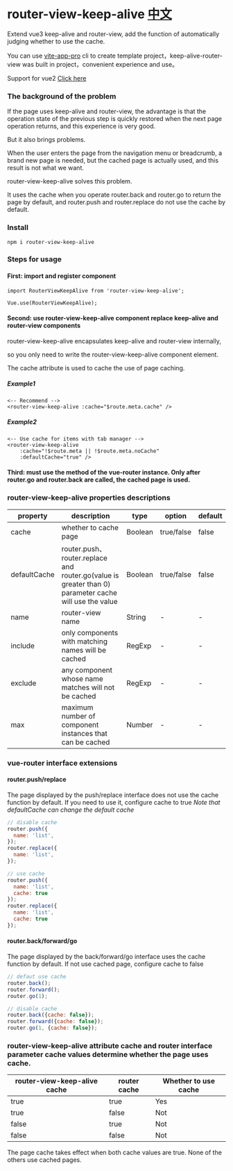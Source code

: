 # router-view-keep-alive  [中文](./README-CH.md)
Extend vue3 keep-alive and router-view, add the function of automatically judging whether to use the cache.

You can use [vite-app-pro](https://github.com/deep-fish-pixel/create-vite-app) cli to create template project，keep-alive-router-view was built in project，convenient experience and use。

Support for vue2 [Click here](https://github.com/deep-fish-pixel/keep-alive-vue2)

### The background of the problem

If the page uses keep-alive and router-view, the advantage is that the operation state of the previous step is quickly restored when the next page operation returns, and this experience is very good.

But it also brings problems.

When the user enters the page from the navigation menu or breadcrumb, a brand new page is needed, but the cached page is actually used, and this result is not what we want.

router-view-keep-alive solves this problem.

It uses the cache when you operate router.back and router.go to return the page by default, and router.push and router.replace do not use the cache by default.

### Install

```npm i router-view-keep-alive```

### Steps for usage

#### First: import and register component

```
import RouterViewKeepAlive from 'router-view-keep-alive';

Vue.use(RouterViewKeepAlive);
```

#### Second: use router-view-keep-alive component replace keep-alive and router-view components

router-view-keep-alive encapsulates keep-alive and router-view internally,

so you only need to write the router-view-keep-alive component element.

The cache attribute is used to cache the use of page caching.

##### Example1
```
<-- Recommend -->
<router-view-keep-alive :cache="$route.meta.cache" />
```
##### Example2
```
<-- Use cache for items with tab manager -->
<router-view-keep-alive
    :cache="!$route.meta || !$route.meta.noCache"
    :defaultCache="true" />
```

#### Third: must use the method of the vue-router instance. Only after router.go and router.back are called, the cached page is used.

### router-view-keep-alive properties descriptions

| property | description                                                                                             | type | option | default |
| --- |---------------------------------------------------------------------------------------------------------| --- | --- |---------|
| cache | whether to cache page                                                                                   | Boolean  | true/false | false   |
| defaultCache | router.push、router.replace and router.go(value is greater than 0) parameter cache will use the value | Boolean | true/false | false |
| name | router-view name                                                                                        | String  | - | -       |
| include | only components with matching names will be cached                                                      | RegExp  | - | -       |
| exclude | any component whose name matches will not be cached                                                     | RegExp  | - | -       |
| max | maximum number of component instances that can be cached                                                | Number  | - | -       |

### vue-router interface extensions

#### router.push/replace

The page displayed by the push/replace interface does not use the cache function by default. If you need to use it, configure cache to true
_Note that defaultCache can change the default cache_

```javascript
// disable cache
router.push({
  name: 'list',
});
router.replace({
  name: 'list',
});

// use cache
router.push({
  name: 'list',
  cache: true
});
router.replace({
  name: 'list',
  cache: true
});
```

#### router.back/forward/go

The page displayed by the back/forward/go interface uses the cache function by default.
If not use cached page, configure cache to false

```javascript
// defaut use cache
router.back();
router.forward();
router.go(1);

// disable cache
router.back({cache: false});
router.forward({cache: false});
router.go(1, {cache: false});
```

### router-view-keep-alive attribute cache and router interface parameter cache values determine whether the page uses cache.
| router-view-keep-alive cache | router cache   | Whether to use cache |
|------------------|-----------------|----------------------|
| true             | true            | Yes                  |
| true             | false           | Not                  |
| false            | true            | Not                  |
| false            | false           | Not                  |
The page cache takes effect when both cache values are true. None of the others use cached pages.
